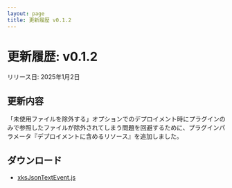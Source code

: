 ```yaml
---
layout: page
title: 更新履歴 v0.1.2
---
```


# 更新履歴: v0.1.2

リリース日: 2025年1月2日

## 更新内容
「未使用ファイルを除外する」オプションでのデプロイメント時にプラグインのみで参照したファイルが除外されてしまう問題を回避するために、プラグインパラメータ『デプロイメントに含めるリソース』を追加しました。

## ダウンロード
- [xksJsonTextEvent.js](../xksJsonTextEvent.js)
